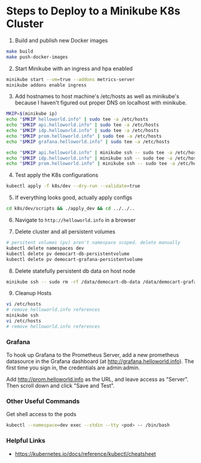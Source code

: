 # Steps to Deploy to a Minikube K8s Cluster

1. Build and publish new Docker images

```sh
make build
make push-docker-images
```

2. Start Minikube with an ingress and hpa enabled

```sh
minikube start --vm=true --addons metrics-server
minikube addons enable ingress
```

3. Add hostnames to host machine's /etc/hosts as well as minikube's because I
   haven't figured out proper DNS on localhost with minikube.

```sh
MKIP=$(minikube ip)
echo "$MKIP helloworld.info" | sudo tee -a /etc/hosts
echo "$MKIP api.helloworld.info" | sudo tee -a /etc/hosts
echo "$MKIP idp.helloworld.info" | sudo tee -a /etc/hosts
echo "$MKIP prom.helloworld.info" | sudo tee -a /etc/hosts
echo "$MKIP grafana.helloworld.info" | sudo tee -a /etc/hosts

echo "$MKIP api.helloworld.info" | minikube ssh -- sudo tee -a /etc/hosts
echo "$MKIP idp.helloworld.info" | minikube ssh -- sudo tee -a /etc/hosts
echo "$MKIP prom.helloworld.info" | minikube ssh -- sudo tee -a /etc/hosts
```

4. Test apply the K8s configurations

```sh
kubectl apply -f k8s/dev --dry-run --validate=true
```

5. If everything looks good, actually apply configs

```sh
cd k8s/dev/scripts && ./apply_dev && cd ../../..
```

6. Navigate to `http://helloworld.info` in a browser

7. Delete cluster and all persistent volumes

```sh
# persitent volumes (pv) aren't namespace scoped. delete manually
kubectl delete namespaces dev
kubectl delete pv democart-db-persistentvolume
kubectl delete pv democart-grafana-persistentvolume
```

8. Delete statefully persistent db data on host node

```sh
minikube ssh -- sudo rm -rf /data/democart-db-data /data/democart-grafana-data
```

9. Cleanup Hosts

```sh
vi /etc/hosts
# remove helloworld.info references
minikube ssh
vi /etc/hosts
# remove helloworld.info references
```


### Grafana

To hook up Grafana to the Prometheus Server, add a new prometheus
datasource in the Grafana dashboard (at http://grafana.helloworld.info). The first time
you sign in, the credentials are admin:admin.

Add http://prom.helloworld.info as the URL, and leave access as "Server". Then scroll down and click "Save and Test".


### Other Useful Commands

Get shell access to the pods

```sh
kubectl --namespace=dev exec --stdin --tty <pod> -- /bin/bash
```




### Helpful Links
- https://kubernetes.io/docs/reference/kubectl/cheatsheet
